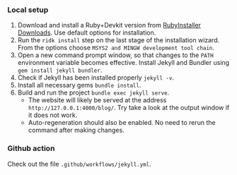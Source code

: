 ### Local setup 

1. Download and install a Ruby+Devkit version from [RubyInstaller Downloads](https://rubyinstaller.org/downloads/). Use default options for installation.
2. Run the `ridk install` step on the last stage of the installation wizard. From the options choose `MSYS2 and MINGW development tool chain`.
3. Open a new command prompt window, so that changes to the ``PATH`` environment variable becomes effective. Install Jekyll and Bundler using ``gem install jekyll bundler``.
4. Check if Jekyll has been installed properly ``jekyll -v``.
5. Install all necessary gems ``bundle install``.
6. Build and run the project ``bundle exec jekyll serve``.
    - The website will likely be served at the address ``http://127.0.0.1:4000/blog/``. Try take a look at the output window if it does not work.
    - Auto-regeneration should also be enabled. No need to rerun the command after making changes.


### Github action
Check out the file `.github/workflows/jekyll.yml`.